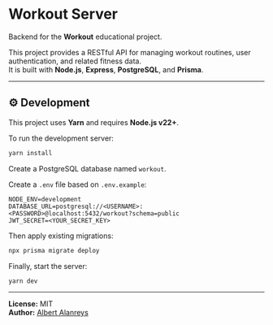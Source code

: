 # Workout Server

Backend for the **Workout** educational project.

This project provides a RESTful API for managing workout routines, user authentication, and related fitness data.  
It is built with **Node.js**, **Express**, **PostgreSQL**, and **Prisma**.

---

## ⚙️ Development

This project uses **Yarn** and requires **Node.js v22+**.

To run the development server:

```bash
yarn install
```

Create a PostgreSQL database named `workout`.

Create a `.env` file based on `.env.example`:

```
NODE_ENV=development
DATABASE_URL=postgresql://<USERNAME>:<PASSWORD>@localhost:5432/workout?schema=public
JWT_SECRET=<YOUR_SECRET_KEY>
```

Then apply existing migrations:

```bash
npx prisma migrate deploy
```

Finally, start the server:

```bash
yarn dev
```

---

**License:** MIT  
**Author:** [Albert Alanreys](https://github.com/albert-alanreys)
